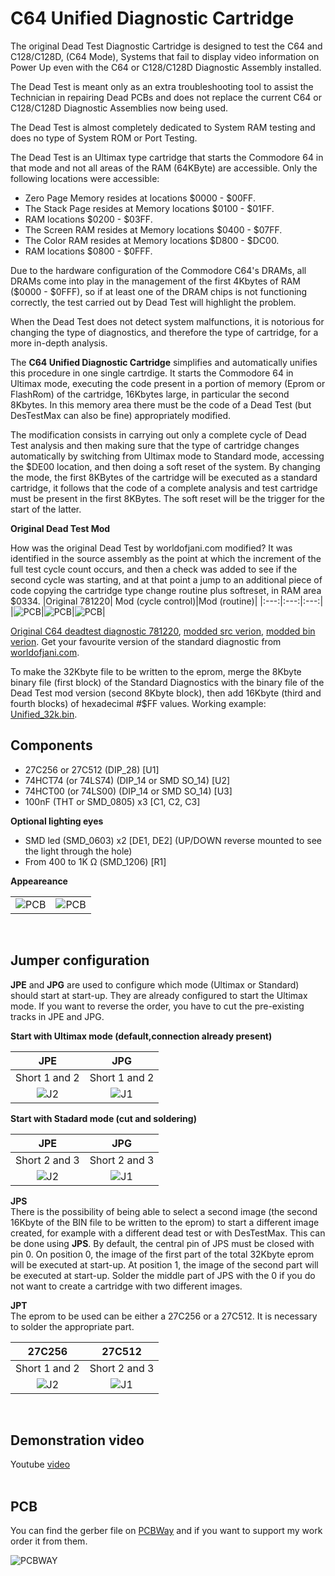 # C64 Unified Diagnostic Cartridge

The original Dead Test Diagnostic Cartridge is designed to test
the C64 and C128/C128D, (C64 Mode), Systems that fail
to display video information on Power Up even with the
C64 or C128/C128D Diagnostic Assembly installed.

The Dead Test is meant only as an extra troubleshooting
tool to assist the Technician in repairing Dead PCBs and
does not replace the current C64 or C128/C128D Diagnostic
Assemblies now being used.

The Dead Test is almost completely dedicated to System RAM
testing and does no type of System ROM or Port Testing.

The Dead Test is an Ultimax type cartridge that starts the Commodore 64 in that mode and not all areas of the RAM (64KByte) are accessible. Only the following locations were accessible:
* Zero Page Memory resides at locations $0000 - $00FF.
* The Stack Page resides at Memory locations $0100 - $01FF.
* RAM locations $0200 - $03FF.
* The Screen RAM resides at Memory locations $0400 - $07FF.
* The Color RAM resides at Memory locations $D800 - $DC00.
* RAM locations $0800 - $0FFF.

Due to the hardware configuration of the Commodore C64's DRAMs, all DRAMs come into play in the management of the first 4Kbytes of RAM ($0000 - $0FFF), so if at least one of the DRAM chips is not functioning correctly, the test carried out by Dead Test will highlight the problem.

When the Dead Test does not detect system malfunctions, it is notorious for changing the type of diagnostics, and therefore the type of cartridge, for a more in-depth analysis.

The <b>C64 Unified Diagnostic Cartridge</b> simplifies and automatically unifies this procedure in one single cartrdige. It starts the Commodore 64 in Ultimax mode, executing the code present in a portion of memory (Eprom or FlashRom) of the cartridge, 16Kbytes large, in particular the second 8Kbytes. In this memory area there must be the code of a Dead Test (but DesTestMax can also be fine) appropriately modified.

The modification consists in carrying out only a complete cycle of Dead Test analysis and then making sure that the type of cartridge changes automatically by switching from Ultimax mode to Standard mode, accessing the $DE00 location, and then doing a soft reset of the system. By changing the mode, the first 8KBytes of the cartridge will be executed as a standard cartridge, it follows that the code of a complete analysis and test cartridge must be present in the first 8KBytes. The soft reset will be the trigger for the start of the latter.


**Original Dead Test Mod**

How was the original Dead Test by worldofjani.com modified?
It was identified in the source assembly as the point at which the increment of the full test cycle count occurs, and then a check was added to see if the second cycle was starting, and at that point a jump to an additional piece of code copying the cartridge type change routine plus softreset, in RAM area $0334.
|Original 781220| Mod (cycle control)|Mod (routine)|
|:---:|:---:|:---:|
|![PCB](./files/DeadOrig.PNG)|![PCB](./files/DeadOrigMod1.PNG)|![PCB](./files/DeadOrigMod2.PNG)|

[Original C64 deadtest diagnostic 781220](./files/C64_Diag_781220_deadtest_disasm_orig.tas), [modded src verion](./files/C64_Diag_781220_deadtest_disasm.tas), [modded bin verion](./files/C64_Diag_781220_deadtest_disasm_mod.bin).
Get your favourite version of the standard diagnostic from [worldofjani.com](https://blog.worldofjani.com/?p=1981).

To make the 32Kbyte file to be written to the eprom, merge the 8Kbyte binary file (first block) of the Standard Diagnostics with the binary file of the Dead Test mod version (second 8Kbyte block), then add 16Kbyte (third and fourth blocks) of hexadecimal #$FF values. Working example: [Unified_32k.bin](./files/Unified_32k.bin).

Components
---------
- 27C256 or 27C512 (DIP_28) [U1]
- 74HCT74 (or 74LS74) (DIP_14 or SMD SO_14) [U2]
- 74HCT00 (or 74LS00) (DIP_14 or SMD SO_14) [U3]
- 100nF (THT or SMD_0805) x3 [C1, C2, C3]

**Optional lighting eyes**
- SMD led (SMD_0603) x2 [DE1, DE2] (UP/DOWN reverse mounted to see the light through the hole)
- From 400 to 1K Ω (SMD_1206) [R1]

**Appeareance**

|||
|:---:|:---:|
|![PCB](./files/UnifA.PNG)|![PCB](./files/UnifB.PNG)|

<br>

Jumper configuration
--------------------

**JPE** and **JPG** are used to configure which mode (Ultimax or Standard) should start at start-up. They are already configured to start the Ultimax mode. If you want to reverse the order, you have to cut the pre-existing tracks in JPE and JPG.

**Start with Ultimax mode (default,connection already present)**

| JPE | JPG |
|:---:|:---:|
|Short 1 and 2|Short 1 and 2|
|![J2](./files/j1.png)|![J1](./files/j1.png)|

**Start with Stadard mode (cut and soldering)**

| JPE | JPG |
|:---:|:---:|
|Short 2 and 3|Short 2 and 3|
|![J2](./files/j2.png)|![J1](./files/j2.png)|

**JPS**<br>
There is the possibility of being able to select a second image (the second 16Kbyte of the BIN file to be written to the eprom) to start a different image created, for example with a different dead test or with DesTestMax. This can be done using **JPS**.
By default, the central pin of JPS must be closed with pin 0. On position 0, the image of the first part of the total 32Kbyte eprom will be executed at start-up. At position 1, the image of the second part will be executed at start-up. Solder the middle part of JPS with the 0 if you do not want to create a cartridge with two different images.

**JPT**<br>
The eprom to be used can be either a 27C256 or a 27C512. It is necessary to solder the appropriate part.

| 27C256| 27C512 |
|:---:|:---:|
|Short 1 and 2|Short 2 and 3|
|![J2](./files/j1r.png)|![J1](./files/j2r.png)|

<br>

Demonstration video
-------------------
Youtube [video](https://youtu.be/q_awDljcPjI)
<br>
<br>

PCB
---

You can find the gerber file on [PCBWay](https://www.pcbway.com/project/shareproject/C64_Unified_Diagnostic_Cartridge_a834cce3.html) and if you want to support my work order it from them.

![PCBWAY](./files/pcbway.png)
